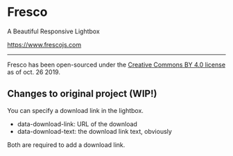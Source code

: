 # Fresco
A Beautiful Responsive Lightbox

https://www.frescojs.com

---

Fresco has been open-sourced under the [Creative Commons BY 4.0 license](https://creativecommons.org/licenses/by/4.0) as of oct. 26 2019.

## Changes to original project (WIP!)

You can specify a download link in the lightbox.

- data-download-link: URL of the download
- data-download-text: the download link text, obviously

Both are required to add a download link.
